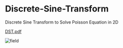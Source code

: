 # Discrete-Sine-Transform
Discrete Sine Transform to Solve Poisson Equation in 2D

[DST.pdf](https://github.com/omersan/Discrete-Sine-Transform/files/37305/DST.pdf)

![field](https://cloud.githubusercontent.com/assets/15114859/11227731/7a809530-8d4d-11e5-877d-29227aa0104a.png)
